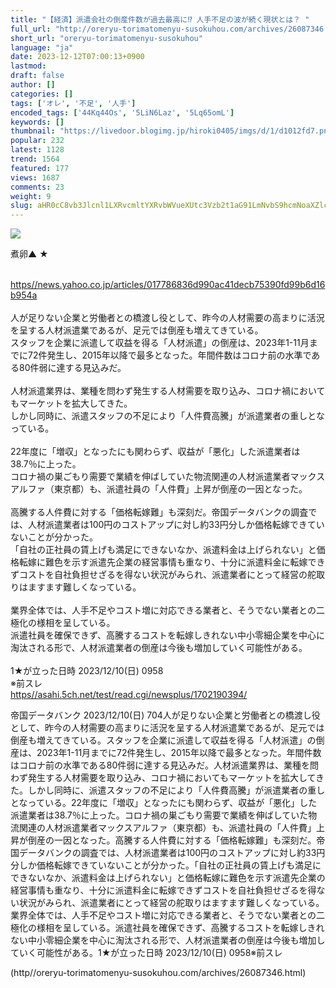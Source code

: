 ```yaml
---
title: "【経済】派遣会社の倒産件数が過去最高に⁉ 人手不足の波が続く現状とは？ "
full_url: "http://oreryu-torimatomenyu-susokuhou.com/archives/26087346.html"
short_url: "oreryu-torimatomenyu-susokuhou"
language: "ja"
date: 2023-12-12T07:00:13+0900
lastmod: 
draft: false
author: []
categories: []
tags: ['オレ', '不足', '人手']
encoded_tags: ['44Kq44Os', '5LiN6Laz', '5Lq65omL']
keywords: []
thumbnail: "https://livedoor.blogimg.jp/hiroki0405/imgs/d/1/d1012fd7.png"
popular: 232
latest: 1128
trend: 1564
featured: 177
views: 1687
comments: 23
weight: 9
slug: aHR0cC8vb3Jlcnl1LXRvcmltYXRvbWVueXUtc3Vzb2t1aG91LmNvbS9hcmNoaXZlcy8yNjA4NzM0Ni5odG1s
---
```


![](https://livedoor.blogimg.jp/hiroki0405/imgs/d/1/d1012fd7.png)

<div><p>煮卵▲ ★ </p><br> <a href='https//news.yahoo.co.jp/articles/017786836d990ac41decb75390fd99b6d16b954a' target='_blank'>https//news.yahoo.co.jp/articles/017786836d990ac41decb75390fd99b6d16b954a</a> <br> <br> 人が足りない企業と労働者との橋渡し役として、昨今の人材需要の高まりに活況を呈する人材派遣業であるが、足元では倒産も増えてきている。 <br> スタッフを企業に派遣して収益を得る「人材派遣」の倒産は、2023年1-11月までに72件発生し、2015年以降で最多となった。年間件数はコロナ前の水準である80件弱に達する見込みだ。 <br> <br> 人材派遣業界は、業種を問わず発生する人材需要を取り込み、コロナ禍においてもマーケットを拡大してきた。 <br> しかし同時に、派遣スタッフの不足により「人件費高騰」が派遣業者の重しとなっている。 <br> <br> 22年度に「増収」となったにも関わらず、収益が「悪化」した派遣業者は38.7％に上った。 <br> コロナ禍の巣ごもり需要で業績を伸ばしていた物流関連の人材派遣業者マックスアルファ（東京都）も、派遣社員の「人件費」上昇が倒産の一因となった。 <br> <br> 高騰する人件費に対する「価格転嫁難」も深刻だ。帝国データバンクの調査では、人材派遣業者は100円のコストアップに対し約33円分しか価格転嫁できていないことが分かった。 <br> 「自社の正社員の賃上げも満足にできないなか、派遣料金は上げられない」と価格転嫁に難色を示す派遣先企業の経営事情も重なり、十分に派遣料金に転嫁できずコストを自社負担せざるを得ない状況がみられ、派遣業者にとって経営の舵取りはますます難しくなっている。 <br> <br> 業界全体では、人手不足やコスト増に対応できる業者と、そうでない業者との二極化の様相を呈している。 <br> 派遣社員を確保できず、高騰するコストを転嫁しきれない中小零細企業を中心に淘汰される形で、人材派遣業者の倒産は今後も増加していく可能性がある。 <br> <br> 1★が立った日時 2023/12/10(日) 0958 <br> ※前スレ <br> <a href='https//asahi.5ch.net/test/read.cgi/newsplus/1702190394/' target='_blank'>https//asahi.5ch.net/test/read.cgi/newsplus/1702190394/</a> <p>帝国データバンク 2023/12/10(日) 704人が足りない企業と労働者との橋渡し役として、昨今の人材需要の高まりに活況を呈する人材派遣業であるが、足元では倒産も増えてきている。スタッフを企業に派遣して収益を得る「人材派遣」の倒産は、2023年1-11月までに72件発生し、2015年以降で最多となった。年間件数はコロナ前の水準である80件弱に達する見込みだ。人材派遣業界は、業種を問わず発生する人材需要を取り込み、コロナ禍においてもマーケットを拡大してきた。しかし同時に、派遣スタッフの不足により「人件費高騰」が派遣業者の重しとなっている。22年度に「増収」となったにも関わらず、収益が「悪化」した派遣業者は38.7％に上った。コロナ禍の巣ごもり需要で業績を伸ばしていた物流関連の人材派遣業者マックスアルファ（東京都）も、派遣社員の「人件費」上昇が倒産の一因となった。高騰する人件費に対する「価格転嫁難」も深刻だ。帝国データバンクの調査では、人材派遣業者は100円のコストアップに対し約33円分しか価格転嫁できていないことが分かった。「自社の正社員の賃上げも満足にできないなか、派遣料金は上げられない」と価格転嫁に難色を示す派遣先企業の経営事情も重なり、十分に派遣料金に転嫁できずコストを自社負担せざるを得ない状況がみられ、派遣業者にとって経営の舵取りはますます難しくなっている。業界全体では、人手不足やコスト増に対応できる業者と、そうでない業者との二極化の様相を呈している。派遣社員を確保できず、高騰するコストを転嫁しきれない中小零細企業を中心に淘汰される形で、人材派遣業者の倒産は今後も増加していく可能性がある。1★が立った日時 2023/12/10(日) 0958※前スレ</p></div>

(http//oreryu-torimatomenyu-susokuhou.com/archives/26087346.html)
